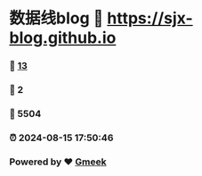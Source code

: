 # 数据线blog :link: https://sjx-blog.github.io 
### :page_facing_up: [13](https://sjx-blog.github.io/tag.html) 
### :speech_balloon: 2 
### :hibiscus: 5504 
### :alarm_clock: 2024-08-15 17:50:46 
### Powered by :heart: [Gmeek](https://github.com/Meekdai/Gmeek)
